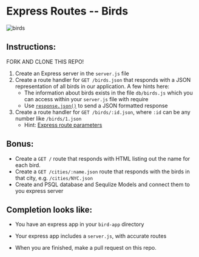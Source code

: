 # Express Routes -- Birds

![birds](https://media3.giphy.com/media/3o7Zen0xHZFjAFiQ1O/giphy.gif)

## Instructions:

FORK AND CLONE THIS REPO!

1. Create an Express server in the `server.js` file
2. Create a route handler for `GET /birds.json` that responds with a JSON representation of all birds in our application. A few hints here:
   - The information about birds exists in the file `db/birds.js` which you can access within your `server.js` file with require
   - Use [`response.json()`](https://expressjs.com/en/4x/api.html#res.json) to send a JSON formatted response
3. Create a route handler for `GET /birds/:id.json`, where `:id` can be any number like `/birds/1.json`
   - Hint: [Express route parameters](https://expressjs.com/en/guide/routing.html#route-parameters)
   
## Bonus:
- Create a `GET /` route that responds with HTML listing out the name for each bird.
- Create a `GET /cities/:name.json` route that responds with the birds in that city, e.g. `/cities/NYC.json`
- Create and PSQL database and Sequlize Models and connect them to you express server

## Completion looks like:

- You have an express app in your `bird-app` directory
- Your express app includes a `server.js`, with accurate routes


- When you are finished, make a pull request on this repo.
